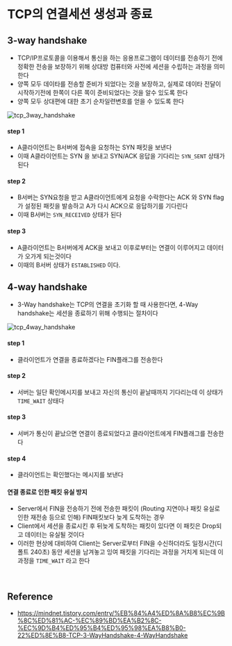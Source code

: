 # TCP의 연결세션 생성과 종료

## 3-way handshake

- TCP/IP프로토콜을 이용해서 통신을 하는 응용프로그램이 데이터를 전송하기 전에 정확한 전송을 보장하기 위해 상대방 컴퓨터와 사전에 세션을 수립하는 과정을 의미한다
- 양쪽 모두 데이타를 전송할 준비가 되었다는 것을 보장하고, 실제로 데이타 전달이 시작하기전에 한쪽이 다른 쪽이 준비되었다는 것을 알수 있도록 한다
- 양쪽 모두 상대편에 대한 초기 순차일련변호를 얻을 수 있도록 한다


![tcp_3way_handshake](https://github.com/dhkdn9192/data_engineer_should_know/blob/master/interview/computer_science/img/tcp_3way_handshake.png)

#### step 1
- A클라이언트는 B서버에 접속을 요청하는 SYN 패킷을 보낸다
- 이때 A클라이언트는 SYN 을 보내고 SYN/ACK 응답을 기다리는 ```SYN_SENT``` 상태가 된다

#### step 2
- B서버는 SYN요청을 받고 A클라이언트에게 요청을 수락한다는 ACK 와 SYN flag 가 설정된 패킷을 발송하고 A가 다시 ACK으로 응답하기를 기다린다
- 이때 B서버는 ```SYN_RECEIVED``` 상태가 된다

#### step 3
- A클라이언트는 B서버에게 ACK을 보내고 이후로부터는 연결이 이루어지고 데이터가 오가게 되는것이다
- 이때의 B서버 상태가 ```ESTABLISHED``` 이다.



## 4-way handshake

- 3-Way handshake는 TCP의 연결을 초기화 할 때 사용한다면, 4-Way handshake는 세션을 종료하기 위해 수행되는 절차이다


![tcp_4way_handshake](https://github.com/dhkdn9192/data_engineer_should_know/blob/master/interview/computer_science/img/tcp_4way_handshake.png)

#### step 1
- 클라이언트가 연결을 종료하겠다는 FIN플래그를 전송한다

#### step 2
- 서버는 일단 확인메시지를 보내고 자신의 통신이 끝날때까지 기다리는데 이 상태가 ```TIME_WAIT``` 상태다

#### step 3
- 서버가 통신이 끝났으면 연결이 종료되었다고 클라이언트에게 FIN플래그를 전송한다

#### step 4
- 클라이언트는 확인했다는 메시지를 보낸다


#### 연결 종료로 인한 패킷 유실 방지

- Server에서 FIN을 전송하기 전에 전송한 패킷이 (Routing 지연이나 패킷 유실로 인한 재전송 등으로 인해) FIN패킷보다 늦게 도착하는 경우
- Client에서 세션을 종료시킨 후 뒤늦게 도착하는 패킷이 있다면 이 패킷은 Drop되고 데이터는 유실될 것이다 
- 이러한 현상에 대비하여 Client는 Server로부터 FIN을 수신하더라도 일정시간(디폴트 240초) 동안 세션을 남겨놓고 잉여 패킷을 기다리는 과정을 거치게 되는데 이 과정을 ```TIME_WAIT``` 라고 한다



<br>

## Reference
- https://mindnet.tistory.com/entry/%EB%84%A4%ED%8A%B8%EC%9B%8C%ED%81%AC-%EC%89%BD%EA%B2%8C-%EC%9D%B4%ED%95%B4%ED%95%98%EA%B8%B0-22%ED%8E%B8-TCP-3-WayHandshake-4-WayHandshake
